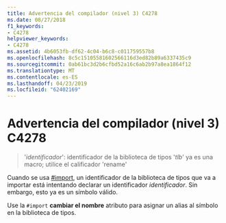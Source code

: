 ```yaml
---
title: Advertencia del compilador (nivel 3) C4278
ms.date: 08/27/2018
f1_keywords:
- C4278
helpviewer_keywords:
- C4278
ms.assetid: 4b6053fb-df62-4c04-b6c8-c011759557b8
ms.openlocfilehash: 8c5c15105581602566116d3ed82b89a6337435c9
ms.sourcegitcommit: 0ab61bc3d2b6cfbd52a16c6ab2b97a8ea1864f12
ms.translationtype: MT
ms.contentlocale: es-ES
ms.lasthandoff: 04/23/2019
ms.locfileid: "62402169"
---
```

# <a name="compiler-warning-level-3-c4278"></a>Advertencia del compilador (nivel 3) C4278

> '*identificador*': identificador de la biblioteca de tipos '*tlb*' ya es una macro; utilice el calificador 'rename'

Cuando se usa [#import](../../preprocessor/hash-import-directive-cpp.md), un identificador de la biblioteca de tipos que va a importar está intentando declarar un identificador *identificador*. Sin embargo, esto ya es un símbolo válido.

Use la `#import` **cambiar el nombre** atributo para asignar un alias al símbolo en la biblioteca de tipos.